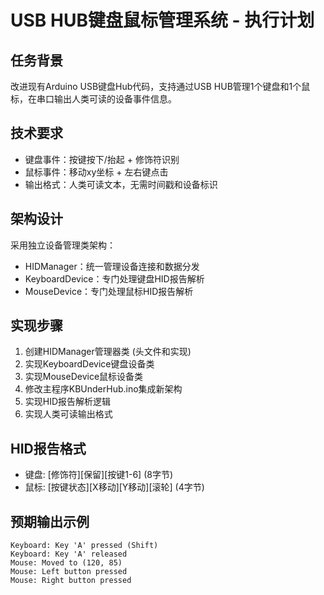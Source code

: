 # USB HUB键盘鼠标管理系统 - 执行计划

## 任务背景
改进现有Arduino USB键盘Hub代码，支持通过USB HUB管理1个键盘和1个鼠标，在串口输出人类可读的设备事件信息。

## 技术要求
- 键盘事件：按键按下/抬起 + 修饰符识别
- 鼠标事件：移动xy坐标 + 左右键点击
- 输出格式：人类可读文本，无需时间戳和设备标识

## 架构设计
采用独立设备管理类架构：
- HIDManager：统一管理设备连接和数据分发
- KeyboardDevice：专门处理键盘HID报告解析
- MouseDevice：专门处理鼠标HID报告解析

## 实现步骤
1. 创建HIDManager管理器类 (头文件和实现)
2. 实现KeyboardDevice键盘设备类
3. 实现MouseDevice鼠标设备类
4. 修改主程序KBUnderHub.ino集成新架构
5. 实现HID报告解析逻辑
6. 实现人类可读输出格式

## HID报告格式
- 键盘: [修饰符][保留][按键1-6] (8字节)
- 鼠标: [按键状态][X移动][Y移动][滚轮] (4字节)

## 预期输出示例
```
Keyboard: Key 'A' pressed (Shift)
Keyboard: Key 'A' released
Mouse: Moved to (120, 85)
Mouse: Left button pressed
Mouse: Right button pressed
```